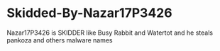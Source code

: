 # Skidded-By-Nazar17P3426
Nazar17P3426 is SKIDDER like Busy Rabbit and Watertot and he steals pankoza and others malware names
